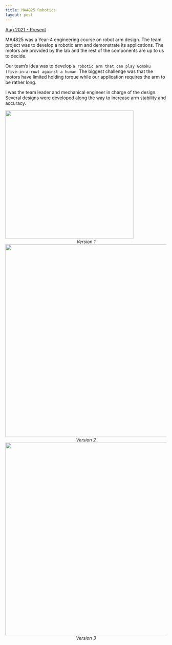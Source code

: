 ```yaml
---
title: MA4825 Robotics
layout: post
---
```

<div style="text-align: left"><u>Aug 2021 - Present</u></div>

MA4825 was a Year-4 engineering course on robot arm design. The team project was to develop a robotic arm and demonstrate its applications. The motors are provided by the lab and the rest of the components are up to us to decide.

Our team’s idea was to develop `a robotic arm that can play Gomoku (five-in-a-row) against a human`. The biggest challenge was that the motors have limited holding torque while our application requires the arm to be rather long.

I was the team leader and mechanical engineer in charge of the design. Several designs were developed along the way to increase arm stability and accuracy.

<img src="http://centiLinda.github.io/portfolio/assets/images/4825_1.jpg" width="400"/>
<div style="text-align: center"><em>Version 1</em></div>

<img src="http://centiLinda.github.io/portfolio/assets/images/4825_2.jpg" width="600"/>
<div style="text-align: center"><em>Version 2</em></div>

<img src="http://centiLinda.github.io/portfolio/assets/images/4825_3.png" width="600"/>
<div style="text-align: center"><em>Version 3</em></div>
